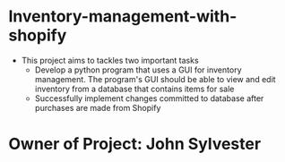 # Inventory-management-with-shopify

- This project aims to tackles two important tasks
    - Develop a python program that uses a GUI for inventory management.
        The program's GUI should be able to view and edit inventory from a database that contains items for sale
    - Successfully implement changes committed to database after purchases are made from Shopify

# Owner of Project: John Sylvester
